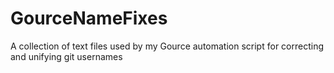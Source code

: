 # GourceNameFixes
A collection of text files used by my Gource automation script for correcting and unifying git usernames

